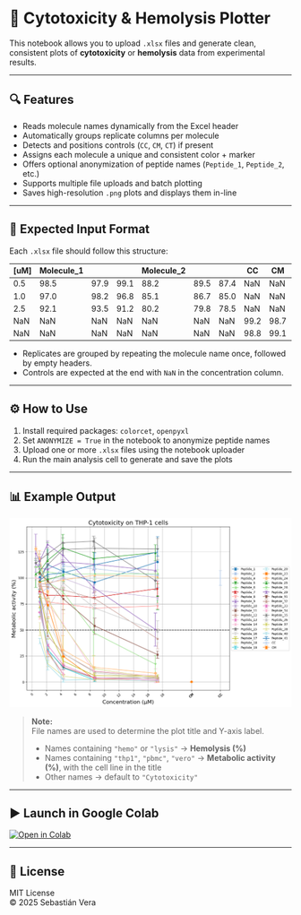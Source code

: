 # 🧪 Cytotoxicity & Hemolysis Plotter

This notebook allows you to upload `.xlsx` files and generate clean, consistent plots of **cytotoxicity** or **hemolysis** data from experimental results.

---

## 🔍 Features

- Reads molecule names dynamically from the Excel header
- Automatically groups replicate columns per molecule
- Detects and positions controls (`CC`, `CM`, `CT`) if present
- Assigns each molecule a unique and consistent color + marker
- Offers optional anonymization of peptide names (`Peptide_1`, `Peptide_2`, etc.)
- Supports multiple file uploads and batch plotting
- Saves high-resolution `.png` plots and displays them in-line

---

## 📁 Expected Input Format

Each `.xlsx` file should follow this structure:

| [uM] | Molecule_1 |         |         | Molecule_2 |         |         | CC   | CM   | CT   |
|------|------------|---------|---------|------------|---------|---------|------|------|------|
| 0.5  | 98.5       | 97.9    | 99.1    | 88.2       | 89.5    | 87.4    | NaN  | NaN  | NaN  |
| 1.0  | 97.0       | 98.2    | 96.8    | 85.1       | 86.7    | 85.0    | NaN  | NaN  | NaN  |
| 2.5  | 92.1       | 93.5    | 91.2    | 80.2       | 79.8    | 78.5    | NaN  | NaN  | NaN  |
| NaN  | NaN        | NaN     | NaN     | NaN        | NaN     | NaN     | 99.2 | 98.7 | 97.9 |
| NaN  | NaN        | NaN     | NaN     | NaN        | NaN     | NaN     | 98.8 | 99.1 | 97.5 |

- Replicates are grouped by repeating the molecule name once, followed by empty headers.
- Controls are expected at the end with `NaN` in the concentration column.

---

## ⚙️ How to Use

1. Install required packages: `colorcet`, `openpyxl`
2. Set `ANONYMIZE = True` in the notebook to anonymize peptide names
3. Upload one or more `.xlsx` files using the notebook uploader
4. Run the main analysis cell to generate and save the plots

---

## 📊 Example Output

![Example Plot](media/cytotoxicity_thp1.png)

> **Note:**  
> File names are used to determine the plot title and Y-axis label.  
> - Names containing `"hemo"` or `"lysis"` → **Hemolysis (%)**  
> - Names containing `"thp1"`, `"pbmc"`, `"vero"` → **Metabolic activity (%)**, with the cell line in the title  
> - Other names → default to `"Cytotoxicity"`

---

## ▶️ Launch in Google Colab

[![Open in Colab](https://colab.research.google.com/assets/colab-badge.svg)](https://colab.research.google.com/github/verasand/cytotoxicity_plotter/blob/main/cytotox_plotter.ipynb)

---

## 📄 License

MIT License  
© 2025 Sebastián Vera
